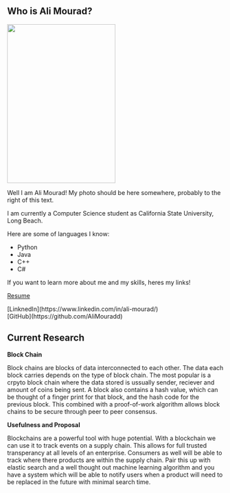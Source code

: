 ## Who is Ali Mourad?
<img src="https://user-images.githubusercontent.com/47038179/131779086-994a39e5-aaab-4be4-944d-32e149be6e28.PNG" height="370" width="252" class="right">

Well I am Ali Mourad! My photo should be here somewhere, probably to the right of this text.<br />



I am currently a Computer Science student as California State University, Long Beach.

Here are some of languages I know:               
<ul>
  <li>Python</li>
  <li>Java</li>
  <li>C++</li>
  <li>C#</li>
</ul>
If you want to learn more about me and my skills, heres my links!
 <p> <a href="https://github.com/AliMouradd/MyProfile/files/7102512/Ali_resume2.pdf">Resume</a> </p>
 [LinknedIn](https://www.linkedin.com/in/ali-mourad/)   <br>
 [GitHub](https://github.com/AliMouradd)



## Current Research

**Block Chain**

Block chains are blocks of data interconnected to each other. The data each block carries depends on the type of
block chain. The most popular is a crpyto block chain where the data stored is ussually sender, reciever and amount
of coins being sent. A block also contains a hash value, which can be thought of a finger print for that block, and the
hash code for the previous block. This combined with a proof-of-work algorithm allows block chains to be secure through peer
to peer consensus.

**Usefulness and Proposal**

Blockchains are a powerful tool with huge potential. With a blockchain we can use it to track events on a supply chain.
This allows for full trusted transperancy at all levels of an enterprise. Consumers as well will be able to track where
there products are within the supply chain. Pair this up with elastic search and a well thought out machine learning algorithm
and you have a system which will be able to notify users when a product will need to be replaced in the future with minimal
search time.
